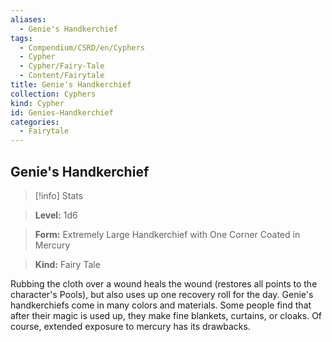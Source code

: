 ```yaml
---
aliases:
  - Genie's Handkerchief
tags:
  - Compendium/CSRD/en/Cyphers
  - Cypher
  - Cypher/Fairy-Tale
  - Content/Fairytale
title: Genie's Handkerchief
collection: Cyphers
kind: Cypher
id: Genies-Handkerchief
categories:
  - Fairytale
---
```

## Genie's Handkerchief    
>[!info] Stats    
> **Level:** 1d6    
> **Form:** Extremely Large Handkerchief with One Corner Coated in Mercury    
> **Kind:** Fairy Tale  
    
Rubbing the cloth over a wound heals the wound (restores all points to the character's Pools), but also uses up one recovery roll for the day. Genie's handkerchiefs come in many colors and materials. Some people find that after their magic is used up, they make fine blankets, curtains, or cloaks. Of course, extended exposure to mercury has its drawbacks.
